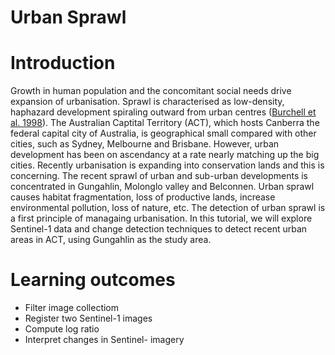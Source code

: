 # Urban Sprawl

# Introduction
Growth in human population and the concomitant social needs drive expansion of urbanisation. Sprawl is characterised as low-density, haphazard development spiraling outward from urban centres ([Burchell et al. 1998](https://onlinepubs.trb.org/onlinepubs/tcrp/tcrp_rpt_39-a.pdf)). The Australian Captital Territory (ACT), which hosts Canberra the federal capital city of Australia, is geographical small compared with other cities, such as Sydney, Melbourne and Brisbane. However, urban development has been on ascendancy at a rate nearly matching up the big cities. Recently urbanisation is expanding into conservation lands and this is concerning. The recent sprawl of urban and sub-urban developments is concentrated in Gungahlin, Molonglo valley and Belconnen. Urban sprawl causes habitat fragmentation, loss of productive lands, increase environmental pollution, loss of nature, etc. The detection of urban sprawl is a first principle of managaing urbanisation. In this tutorial, we will explore Sentinel-1 data and change detection techniques to detect recent urban areas in ACT, using Gungahlin as the study area.

# Learning outcomes

- Filter image collectiom <br>
- Register two Sentinel-1 images <br>
- Compute log ratio <br>
- Interpret changes in Sentinel- imagery
